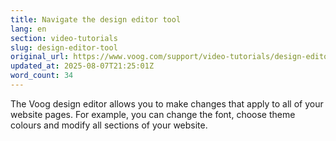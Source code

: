 ```yaml
---
title: Navigate the design editor tool
lang: en
section: video-tutorials
slug: design-editor-tool
original_url: https://www.voog.com/support/video-tutorials/design-editor-tool
updated_at: 2025-08-07T21:25:01Z
word_count: 34
---
```

The Voog design editor allows you to make changes that apply to all of your website pages. For example, you can change the font, choose theme colours and modify all sections of your website.
